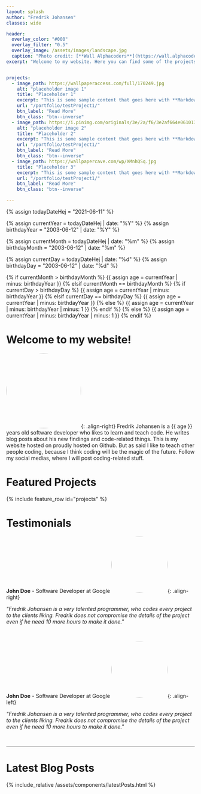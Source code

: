 ```yaml
---
layout: splash
author: "Fredrik Johansen"
classes: wide

header:
  overlay_color: "#000"
  overlay_filter: "0.5"
  overlay_image: /assets/images/landscape.jpg
  caption: "Photo credit: [**Wall Alphacoders**](https://wall.alphacoders.com/big.php?i=102609)"
excerpt: "Welcome to my website. Here you can find some of the projects that I have over the last couple of years. Here I also host my blog, where you can learn some of the things that I have learned so far."


projects:
  - image_path: https://wallpaperaccess.com/full/170249.jpg
    alt: "placeholder image 1"
    title: "Placeholder 1"
    excerpt: "This is some sample content that goes here with **Markdown** formatting."
    url: "/portfolio/testProject1/"
    btn_label: "Read More"
    btn_class: "btn--inverse"
  - image_path: https://i.pinimg.com/originals/3e/2a/f6/3e2af664e061013a3d05aa99fa20c1d4.jpg
    alt: "placeholder image 2"
    title: "Placeholder 2"
    excerpt: "This is some sample content that goes here with **Markdown** formatting."
    url: "/portfolio/testProject1/"
    btn_label: "Read More"
    btn_class: "btn--inverse"
  - image_path: https://wallpapercave.com/wp/XMnhQSq.jpg
    title: "Placeholder 3"
    excerpt: "This is some sample content that goes here with **Markdown** formatting."
    url: "/portfolio/testProject1/"
    btn_label: "Read More"
    btn_class: "btn--inverse"

---
```


{% assign todayDateHej = "2021-06-11" %}

{% assign currentYear = todayDateHej | date: "%Y" %}
{% assign birthdayYear = "2003-06-12" | date: "%Y" %}

{% assign currentMonth = todayDateHej | date: "%m" %}
{% assign birthdayMonth = "2003-06-12" | date: "%m" %}

{% assign currentDay = todayDateHej | date: "%d" %}
{% assign birthdayDay = "2003-06-12" | date: "%d" %}

<!-- Checking if birthday month is greater than current month -->
{% if currentMonth > birthdayMonth %}
{{ assign age = currentYear | minus: birthdayYear }}
{% elsif currentMonth == birthdayMonth %}
{% if currentDay > birthdayDay %}
{{ assign age = currentYear | minus: birthdayYear }}
{% elsif currentDay == birthdayDay %}
{{ assign age = currentYear | minus: birthdayYear }}
{% else %}
{{ assign age = currentYear | minus: birthdayYear | minus: 1 }}
{% endif %}
{% else %}
{{ assign age = currentYear | minus: birthdayYear | minus: 1 }}
{% endif %}

<h1>Welcome to my website!</h1>
<img src="https://avatars.githubusercontent.com/u/31306224?s=460&u=d3bf0bdd7b29cc137a3c74472b32726a41c8b8e7&v=4" width="200" height="200" style="border-radius: 50%;" />{: .align-right}
Fredrik Johansen is a {{ age }} years old software developer who likes to learn and teach code. He writes blog posts about his new findings and code-related things.
This is my website hosted on proudly hosted on Github. But as said I like to teach other people coding, because I think coding will be the magic of the future. Follow my social medias, where I will post coding-related stuff.

<br>

# Featured Projects

{% include feature_row id="projects" %}

# Testimonials

[//]: # "First Testimonial"
**John Doe** - Software Developer at Google
<img src="https://www.homeandhelp.com/img/pages/32/a3a42e4e9d84f01cd08d0832682ab694.jpg" width="150" height="150" style="border-radius: 50%;" />{: .align-right}

*"Fredrik Johansen is a very talented programmer, who codes every project to the clients liking. Fredrik does not compromise the details of the project even if he need 10 more hours to make it done."*

<br>

[//]: # "Second Testimonial"
**John Doe** - Software Developer at Google
<img src="https://images.squarespace-cdn.com/content/v1/5bce1ed034c4e2d741fe15fc/1542058813138-D0CYK18TQXAAOBAJ1JVG/ke17ZwdGBToddI8pDm48kP06O0_IHyRXSOOiqwgWaApZw-zPPgdn4jUwVcJE1ZvWEtT5uBSRWt4vQZAgTJucoTqqXjS3CfNDSuuf31e0tVEHLRkg2cosQUGLeQ33UzXdgIxPDaVwE3LlEpL74qP4JVW4jCyXLPvvdR287iymYt8/Female_Blank_Avatar.jpg" width="150" height="150" style="border-radius: 50%;" />{: .align-left}

*"Fredrik Johansen is a very talented programmer, who codes every project to the clients liking. Fredrik does not compromise the details of the project even if he need 10 more hours to make it done."*

<br>
<hr>

# Latest Blog Posts

{% include_relative /assets/components/latestPosts.html %}
